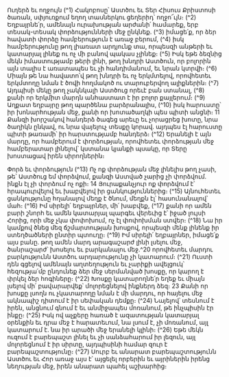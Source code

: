 
Ուղերձ եւ ողջույն
(^1) Հակոբոսը՝ Աստծու եւ Տեր Հիսուս Քրիստոսի ծառան, սփյուռքում եղող տասներկու ցեղերիդ՝ ողջո՜ւյն։
(^2) Եղբայրնե՛ր, ամենայն ուրախության արժանի՛ համարեք, երբ տեսակ-տեսակ փորձությունների մեջ ընկնեք.
(^3) իմացե՛ք, որ ձեր հավատի փորձը համբերություն է առաջ բերում, (^4) իսկ համբերությունը թող լիառատ արդյունք տա,
որպեսզի անթերի եւ կատարյալ լինեք ու ոչ մի բանով պակաս չլինեք։
(^5) Իսկ եթե ձեզնից մեկն իմաստությամբ թերի լինի, թող խնդրի Աստծուն, որ բոլորին այն տալիս է առատապես եւ չի
հանդիմանում, եւ նրան կտրվի։
(^6) Միայն թե նա հավատո՛վ թող խնդրի եւ ոչ երկմտելով, որովհետեւ երկմտողը նման է ծովի հողմակոծ ու
տարուբերվող ալիքներին։
(^7) Այդպիսի մեկը թող չակնկալի Աստծուց որեւէ բան ստանալ, (^8) քանի որ երկմիտ մարդն անհաստատ է իր բոլոր
քայլերում։
(^9) Աղքատ եղբայրը թող պարծենա բարձրանալիս, (^10) իսկ հարուստը՝ իր խոնարհության մեջ, քանի որ խոտածաղկի
պես պիտի անցնի։ 11 Քանզի խորշակով հանդերձ ծագեց արեւը եւ չորացրեց խոտը, նրա ծաղիկն ընկավ, ու նրա վայելուչ
տեսքը կորավ. այդպես էլ հարուստը պիտի թառամի՝ իր հարստությամբ հանդերձ։
(^12) Երանելի է այն մարդը, որ համբերում է փորձության, որովհետեւ փորձության մեջ համբերատար լինելով՝ կստանա
կյանքի պսակը, որ Տերը խոստացավ իրեն սիրողներին։


Փորձ եւ փորձություն
(^13) Ոչ ոք փորձության մեջ լինելիս թող չասի, թե՝ Աստծուց եմ փորձվում, քանզի Աստված չարից չի փորձվում. ինքն էլ
չի փորձում ոչ ոքի։ 14 Յուրաքանչյուր ոք փորձվում է՝ հրապուրվելով եւ խաբվելով իր ցանկություններից։
(^15) Այնուհետեւ ցանկությունը հղանալով մեղք է ծնում, մեղքն էլ՝ հասունանալով՝ մահ։
(^16) Իմ սիրելի՛ եղբայրներ, մի՛ խաբվեք, (^17) քանի որ ամեն բարի շնորհ եւ ամեն կատարյալ պարգեւ վերեւից է՝ իջած լույսի
Հորից, որի մեջ չկա փոփոխում, ոչ էլ փոփոխման ստվեր։
(^18) Նա իր կամքով ծնեց մեզ ճշմարտության խոսքով, որպեսզի մենք լինենք իր ստեղծածների ընտիր պտուղը։
(^19) Իմ սիրելի՛ եղբայրներ, իմացե՛ք այս բանը. թող ամեն մարդ արագաշարժ լինի լսելու մեջ, ծանրաշարժ՝ խոսելու եւ
բարկանալու մեջ.^20 որովհետեւ մարդու բարկությունն Աստծու արդարությունը չի կատարում։
(^21) Ուստի դեն գցելով ամենայն աղտեղություն եւ չարիքի ավելցուկ՝ հեզությա՛մբ ընդունեք ձեր մեջ սերմանված
խոսքը, որ կարող է փրկել ձեր հոգիները։
(^22) Խոսքը կատարողնե՛ր եղեք եւ միայն լսելով մի՛ բավարարվեք՝ մոլորեցնելով ինքներդ ձեզ։ 23 Քանի որ խոսքը լսողն
ու չկատարողը նման է մի մարդու, որ հայելու մեջ ակնապիշ դիտում է իր սեփական դեմքը։
(^24) Նայելով՝ տեսնում է իրեն, անցնում գնում է եւ անմիջապես մոռանում, թե ինչպիսին էր ինքը։
(^25) Իսկ ով աչքերը հառած է ազատության կատարյալ օրենքին եւ դրա մեջ է հարատեւում, նա լսում է, չի մոռանում, այլ
կատարում է. նա իր արածի մեջ երանելի կլինի։
(^26) Եթե մեկն ուզում է բարեպաշտ լինել եւ չի սանձահարում իր լեզուն, այլ մոլորեցնում է իր սիրտը, այդպիսինի համար
զուր է բարեպաշտությունը։
(^27) Սուրբ եւ անարատ բարեպաշտությունն Աստծու եւ Հոր առաջ այս է՝ այցելել որբերին եւ այրիներին իրենց նեղության
մեջ, իրեն անարատ պահել աշխարհից։
